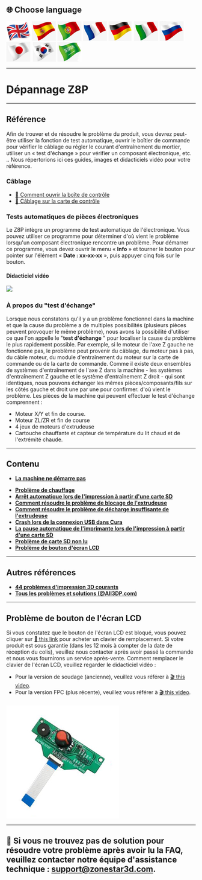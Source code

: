 ## <a id="choose-language">:globe_with_meridians: Choose language </a>
[![](./lanpic/EN.png)](https://github.com/ZONESTAR3D/Z8P/blob/main/Z8P_FAQ/readme.md)
[![](./lanpic/ES.png)](https://github.com/ZONESTAR3D/Z8P/blob/main/Z8P_FAQ/readme-es.md)
[![](./lanpic/PT.png)](https://github.com/ZONESTAR3D/Z8P/blob/main/Z8P_FAQ/readme-pt.md)
[![](./lanpic/FR.png)](https://github.com/ZONESTAR3D/Z8P/blob/main/Z8P_FAQ/readme-fr.md)
[![](./lanpic/DE.png)](https://github.com/ZONESTAR3D/Z8P/blob/main/Z8P_FAQ/readme-de.md)
[![](./lanpic/IT.png)](https://github.com/ZONESTAR3D/Z8P/blob/main/Z8P_FAQ/readme-it.md)
[![](./lanpic/RU.png)](https://github.com/ZONESTAR3D/Z8P/blob/main/Z8P_FAQ/readme-ru.md)
[![](./lanpic/JP.png)](https://github.com/ZONESTAR3D/Z8P/blob/main/Z8P_FAQ/readme-jp.md)
[![](./lanpic/KR.png)](https://github.com/ZONESTAR3D/Z8P/blob/main/Z8P_FAQ/readme-kr.md)
[![](./lanpic/SA.png)](https://github.com/ZONESTAR3D/Z8P/blob/main/Z8P_FAQ/readme-ar.md)

----
# Dépannage Z8P

-----
## Référence
Afin de trouver et de résoudre le problème du produit, vous devrez peut-être utiliser la fonction de test automatique, ouvrir le boîtier de commande pour vérifier le câblage ou régler le courant d'entraînement du mortier, utiliser un « test d'échange » pour vérifier un composant électronique, etc. .. Nous répertorions ici ces guides, images et didacticiels vidéo pour votre référence.
### Câblage
- [:art: Comment ouvrir la boîte de contrôle](./pic/OpenControlBox.png)
- [:art: Câblage sur la carte de contrôle](./pic/Z8P_wiring.png)

### Tests automatiques de pièces électroniques
Le Z8P intègre un programme de test automatique de l'électronique. Vous pouvez utiliser ce programme pour déterminer d'où vient le problème lorsqu'un composant électronique rencontre un problème. Pour démarrer ce programme, vous devez ouvrir le menu « **Info** » et tourner le bouton pour pointer sur l'élément « **Date : xx-xx-xx** », puis appuyer cinq fois sur le bouton.
#### Didacticiel vidéo
[![](https://img.youtube.com/vi/iSsuy2ePWw8/0.jpg)](https://www.youtube.com/watch?v=iSsuy2ePWw8)

### À propos du "test d'échange"
Lorsque nous constatons qu'il y a un problème fonctionnel dans la machine et que la cause du problème a de multiples possibilités (plusieurs pièces peuvent provoquer le même problème), nous avons la possibilité d'utiliser ce que l'on appelle le "**test d'échange** " pour localiser la cause du problème le plus rapidement possible.
Par exemple, si le moteur de l'axe Z gauche ne fonctionne pas, le problème peut provenir du câblage, du moteur pas à pas, du câble moteur, du module d'entraînement du moteur sur la carte de commande ou de la carte de commande. Comme il existe deux ensembles de systèmes d'entraînement de l'axe Z dans la machine - les systèmes d'entraînement Z gauche et le système d'entraînement Z droit - qui sont identiques, nous pouvons échanger les mêmes pièces/composants/fils sur les côtés gauche et droit une par une pour confirmer. d'où vient le problème.
Les pièces de la machine qui peuvent effectuer le test d'échange comprennent :
- Moteur X/Y et fin de course.
- Moteur ZL/ZR et fin de course
- 4 jeux de moteurs d'extrudeuse
- Cartouche chauffante et capteur de température du lit chaud et de l'extrémité chaude.

-----
## Contenu
- **[La machine ne démarre pas](./Issue_of_startup/readme.md)**
<!-- - **[La hot end est bloquée/bouchée](./Issue_mix_color_hotend_clogged/readme.md)** -->
- **[Problème de chauffage](./Issue_heating/readme.md)**
- **[Arrêt automatique lors de l'impression à partir d'une carte SD](./Issue_auto_shut_down/readme.md)**
- **[Comment résoudre le problème de blocage de l'extrudeuse](./Issue_extruder_blocked/readme.md)**
- **[Comment résoudre le problème de décharge insuffisante de l'extrudeuse](./Issue_of_Extruder_insufficient_discharge/readme.md)**
- **[Crash lors de la connexion USB dans Cura](./issue_of_connect_USB_in_Cura/readme.md)**
- **[La pause automatique de l'imprimante lors de l'impression à partir d'une carte SD](./Issue_auto_pause/readme.md)**
- **[Problème de carte SD non lu](./Issue_not_read_sdcard/readme.md)**
- **[Problème de bouton d'écran LCD](#dwinscreen)**

----
## Autres références
- **[44 problèmes d'impression 3D courants](https://github.com/ZONESTAR3D/Document-and-User-Guide/tree/master/FAQ)**
- **[Tous les problèmes et solutions (@All3DP.com)](https://all3dp.com/1/common-3d-printing-problems-troubleshooting-3d-printer-issues/)**

-----
## <a id="dwinscreen">Problème de bouton de l'écran LCD</a>
Si vous constatez que le bouton de l'écran LCD est bloqué, vous pouvez cliquer sur [:gift: this link](https://www.aliexpress.com/item/3256805596235491.html) pour acheter un clavier de remplacement. Si votre produit est sous garantie (dans les 12 mois à compter de la date de réception du colis), veuillez nous contacter après avoir passé la commande et nous vous fournirons un service après-vente.
Comment remplacer le clavier de l'écran LCD, veuillez regarder le didacticiel vidéo :
- Pour la version de soudage (ancienne), veuillez vous référer à [:clapper: this video](https://youtu.be/Xwfczp3nLOY).
- Pour la version FPC (plus récente), veuillez vous référer à [:clapper: this video](https://youtu.be/z9E6glRZRIQ).
####
![](./pic/keypad.jpg)

-----
## :email: Si vous ne trouvez pas de solution pour résoudre votre problème après avoir lu la FAQ, veuillez contacter notre équipe d'assistance technique : support@zonestar3d.com.